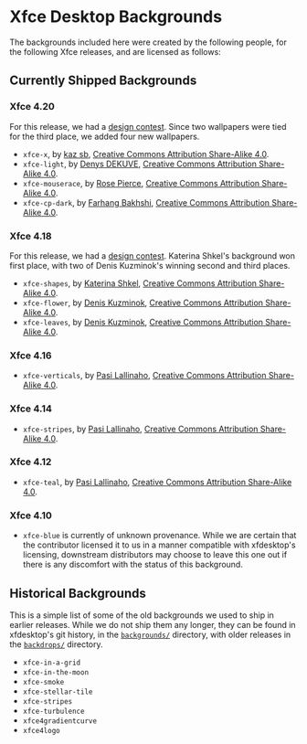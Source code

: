 # Xfce Desktop Backgrounds

The backgrounds included here were created by the following people, for
the following Xfce releases, and are licensed as follows:

## Currently Shipped Backgrounds

### Xfce 4.20

For this release, we had a [design contest](https://gitlab.xfce.org/artwork/public/-/issues/18).
Since two wallpapers were tied for the third place, we added four new wallpapers.

* `xfce-x`, by [kaz sb](https://gitlab.xfce.org/kazz),
  [Creative Commons Attribution Share-Alike
  4.0](http://creativecommons.org/licenses/by-sa/4.0/).
* `xfce-light`, by [Denys DEKUVE](https://gitlab.xfce.org/denys),
  [Creative Commons Attribution Share-Alike
  4.0](http://creativecommons.org/licenses/by-sa/4.0/).
* `xfce-mouserace`, by [Rose Pierce](https://gitlab.xfce.org/rowie324),
  [Creative Commons Attribution Share-Alike
  4.0](http://creativecommons.org/licenses/by-sa/4.0/).
* `xfce-cp-dark`, by [Farhang Bakhshi](https://gitlab.xfce.org/farhangbakhshi),
  [Creative Commons Attribution Share-Alike
  4.0](http://creativecommons.org/licenses/by-sa/4.0/).

### Xfce 4.18

For this release, we had a [design
contest](https://gitlab.xfce.org/artwork/public/-/issues/1).  Katerina
Shkel's background won first place, with two of Denis Kuzminok's winning
second and third places.

* `xfce-shapes`, by [Katerina Shkel](https://gitlab.xfce.org/Shxxl),
  [Creative Commons Attribution Share-Alike
  4.0](http://creativecommons.org/licenses/by-sa/4.0/).
* `xfce-flower`, by [Denis
  Kuzminok](https://gitlab.xfce.org/DenDrop), [Creative Commons
  Attribution Share-Alike
  4.0](http://creativecommons.org/licenses/by-sa/4.0/).
* `xfce-leaves`, by [Denis
  Kuzminok](https://gitlab.xfce.org/DenDrop), [Creative Commons
  Attribution Share-Alike
  4.0](http://creativecommons.org/licenses/by-sa/4.0/).

### Xfce 4.16

* `xfce-verticals`, by [Pasi Lallinaho](https://open.knome.fi/),
  [Creative Commons Attribution Share-Alike
  4.0](http://creativecommons.org/licenses/by-sa/4.0/).

### Xfce 4.14

* `xfce-stripes`, by [Pasi Lallinaho](https://open.knome.fi/), [Creative
  Commons Attribution Share-Alike
  4.0](http://creativecommons.org/licenses/by-sa/4.0/).

### Xfce 4.12

* `xfce-teal`, by [Pasi Lallinaho](https://open.knome.fi/), [Creative
  Commons Attribution Share-Alike
  4.0](http://creativecommons.org/licenses/by-sa/4.0/).

### Xfce 4.10

* `xfce-blue` is currently of unknown provenance.  While we are certain
  that the contributor licensed it to us in a manner compatible with
  xfdesktop's licensing, downstream distributors may choose to leave
  this one out if there is any discomfort with the status of this
  background.

## Historical Backgrounds

This is a simple list of some of the old backgrounds we used to ship in
earlier releases.  While we do not ship them any longer, they can be
found in xfdesktop's git history, in the
[`backgrounds/`](https://gitlab.xfce.org/xfce/xfdesktop/-/commits/master/backgrounds?ref_type=heads)
directory, with older releases in the
[`backdrops/`](https://gitlab.xfce.org/xfce/xfdesktop/-/commits/6caa4cc93893b16d7b2bf6f951038350074e85ee/backdrops?ref_type=undefined)
directory.

* `xfce-in-a-grid`
* `xfce-in-the-moon`
* `xfce-smoke`
* `xfce-stellar-tile`
* `xfce-stripes`
* `xfce-turbulence`
* `xfce4gradientcurve`
* `xfce4logo`
